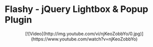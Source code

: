 # Flashy - jQuery Lightbox & Popup Plugin
<p align="center">
[![Video](http://img.youtube.com/vi/njKeoZobbYo/0.jpg)](https://www.youtube.com/watch?v=njKeoZobbYo)
</p>
